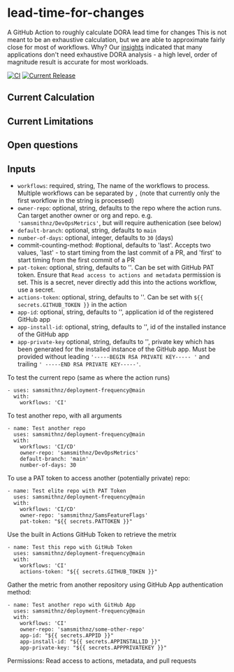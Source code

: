 # lead-time-for-changes
A GitHub Action to roughly calculate DORA lead time for changes This is not meant to be an exhaustive calculation, but we are able to approximate fairly close for most  of workflows. Why? Our [insights](https://samlearnsazure.blog/2022/08/23/my-insights-about-measuring-dora-devops-metrics-and-how-you-can-learn-from-my-mistakes/) indicated that many applications don't need exhaustive DORA analysis - a high level, order of magnitude result is accurate for most workloads. 

[![CI](https://github.com/samsmithnz/lead-time-for-changes/actions/workflows/workflow.yml/badge.svg)](https://github.com/samsmithnz/lead-time-for-changes/actions/workflows/workflow.yml)
[![Current Release](https://img.shields.io/github/release/samsmithnz/lead-time-for-changes/all.svg)](https://github.com/samsmithnz/lead-time-for-changes/releases)

## Current Calculation

## Current Limitations

## Open questions

## Inputs
- `workflows`: required, string, The name of the workflows to process. Multiple workflows can be separated by `,` (note that currently only the first workflow in the string is processed)
- `owner-repo`: optional, string, defaults to the repo where the action runs. Can target another owner or org and repo. e.g. `'samsmithnz/DevOpsMetrics'`, but will require authenication (see below)
- `default-branch`: optional, string, defaults to `main` 
- `number-of-days`: optional, integer, defaults to `30` (days)
- commit-counting-method: #optional, defaults to 'last'. Accepts two values, 'last' - to start timing from the last commit of a PR, and 'first' to start timing from the first commit of a PR
- `pat-token`: optional, string, defaults to ''. Can be set with GitHub PAT token. Ensure that `Read access to actions and metadata` permission is set. This is a secret, never directly add this into the actions workflow, use a secret.
- `actions-token`: optional, string, defaults to ''. Can be set with `${{ secrets.GITHUB_TOKEN }}` in the action
- `app-id`: optional, string, defaults to '', application id of the registered GitHub app
- `app-install-id`: optional, string, defaults to '', id of the installed instance of the GitHub app
- `app-private-key` optional, string, defaults to '', private key which has been generated for the installed instance of the GitHub app. Must be provided without leading `'-----BEGIN RSA PRIVATE KEY----- '` and trailing `' -----END RSA PRIVATE KEY-----'`.

To test the current repo (same as where the action runs)
```
- uses: samsmithnz/deployment-frequency@main
  with:
    workflows: 'CI'
```

To test another repo, with all arguments
```
- name: Test another repo
  uses: samsmithnz/deployment-frequency@main
  with:
    workflows: 'CI/CD'
    owner-repo: 'samsmithnz/DevOpsMetrics'
    default-branch: 'main'
    number-of-days: 30
```

To use a PAT token to access another (potentially private) repo:
```
- name: Test elite repo with PAT Token
  uses: samsmithnz/deployment-frequency@main
  with:
    workflows: 'CI/CD'
    owner-repo: 'samsmithnz/SamsFeatureFlags'
    pat-token: "${{ secrets.PATTOKEN }}"
```

Use the built in Actions GitHub Token to retrieve the metrix 
```
- name: Test this repo with GitHub Token
  uses: samsmithnz/deployment-frequency@main
  with:
    workflows: 'CI'
    actions-token: "${{ secrets.GITHUB_TOKEN }}"
```

Gather the metric from another repository using GitHub App authentication method:
```
- name: Test another repo with GitHub App
  uses: samsmithnz/deployment-frequency@main
  with:
    workflows: 'CI'
    owner-repo: 'samsmithnz/some-other-repo'
    app-id: "${{ secrets.APPID }}"
    app-install-id: "${{ secrets.APPINSTALLID }}"
    app-private-key: "${{ secrets.APPPRIVATEKEY }}"
```


Permissions: Read access to actions, metadata, and pull requests
